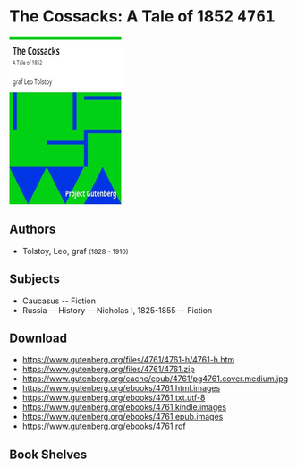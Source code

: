 # The Cossacks: A Tale of 1852 <kbd>4761</kbd>

![](./cover.medium.jpg "")

## Authors


 - Tolstoy, Leo, graf <small>(1828 - 1910)</small>

## Subjects


 - Caucasus -- Fiction
 - Russia -- History -- Nicholas I, 1825-1855 -- Fiction

## Download


 - https://www.gutenberg.org/files/4761/4761-h/4761-h.htm
 - https://www.gutenberg.org/files/4761/4761.zip
 - https://www.gutenberg.org/cache/epub/4761/pg4761.cover.medium.jpg
 - https://www.gutenberg.org/ebooks/4761.html.images
 - https://www.gutenberg.org/ebooks/4761.txt.utf-8
 - https://www.gutenberg.org/ebooks/4761.kindle.images
 - https://www.gutenberg.org/ebooks/4761.epub.images
 - https://www.gutenberg.org/ebooks/4761.rdf

## Book Shelves


